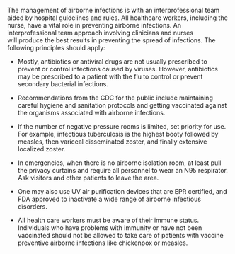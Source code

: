The management of airborne infections is with an interprofessional team aided by hospital guidelines and rules. All healthcare workers, including the nurse, have a vital role in preventing airborne infections. An interprofessional team approach involving clinicians and nurses will produce the best results in preventing the spread of infections. The following principles should apply:

- Mostly, antibiotics or antiviral drugs are not usually prescribed to prevent or control infections caused by viruses. However, antibiotics may be prescribed to a patient with the flu to control or prevent secondary bacterial infections.

- Recommendations from the CDC for the public include maintaining careful hygiene and sanitation protocols and getting vaccinated against the organisms associated with airborne infections.

- If the number of negative pressure rooms is limited, set priority for use. For example, infectious tuberculosis is the highest booty followed by measles, then variceal disseminated zoster, and finally extensive localized zoster.

- In emergencies, when there is no airborne isolation room, at least pull the privacy curtains and require all personnel to wear an N95 respirator. Ask visitors and other patients to leave the area.

- One may also use UV air purification devices that are EPR certified, and FDA approved to inactivate a wide range of airborne infectious disorders.

- All health care workers must be aware of their immune status. Individuals who have problems with immunity or have not been vaccinated should not be allowed to take care of patients with vaccine preventive airborne infections like chickenpox or measles.
